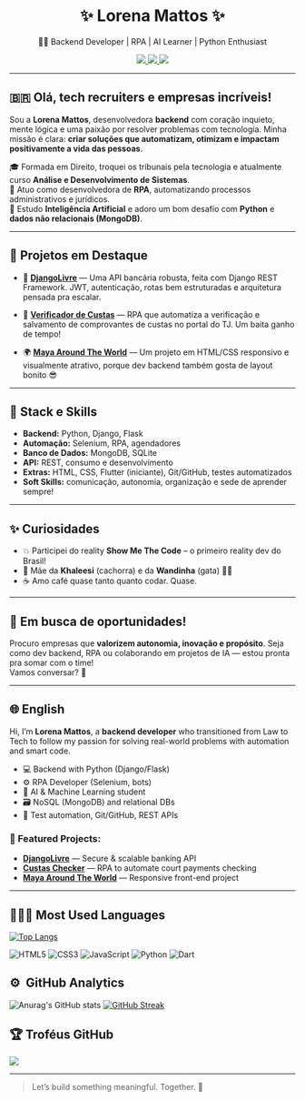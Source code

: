 <h1 align="center">✨ Lorena Mattos ✨</h1>
<p align="center">👩‍💻 Backend Developer | RPA | AI Learner | Python Enthusiast</p>

<p align="center">
  <a href="https://github.com/lorena-mattos">
    <img src="https://img.shields.io/badge/GitHub-100000?style=for-the-badge&logo=github&logoColor=white">
  </a>
  <a href="https://www.linkedin.com/in/lorena-mattos">
    <img src="https://img.shields.io/badge/LinkedIn-0077B5?style=for-the-badge&logo=linkedin&logoColor=white">
  </a>
  <a href="https://instagram.com/lolamattos">
    <img src="https://img.shields.io/badge/Instagram-E4405F?style=for-the-badge&logo=instagram&logoColor=white">
  </a>
</p>

---

## 🇧🇷 Olá, tech recruiters e empresas incríveis!

Sou a **Lorena Mattos**, desenvolvedora **backend** com coração inquieto, mente lógica e uma paixão por resolver problemas com tecnologia. Minha missão é clara: **criar soluções que automatizam, otimizam e impactam positivamente a vida das pessoas**.

🎓 Formada em Direito, troquei os tribunais pela tecnologia e atualmente curso **Análise e Desenvolvimento de Sistemas**.  
🤖 Atuo como desenvolvedora de **RPA**, automatizando processos administrativos e jurídicos.  
🧠 Estudo **Inteligência Artificial** e adoro um bom desafio com **Python** e **dados não relacionais (MongoDB)**.

---

## 🚀 Projetos em Destaque

- 🏦 [**DjangoLivre**](https://github.com/Lorena-Mattos/DjangoLivre) — Uma API bancária robusta, feita com Django REST Framework. JWT, autenticação, rotas bem estruturadas e arquitetura pensada pra escalar.

- 📄 [**Verificador de Custas**](https://github.com/Lorena-Mattos/verificador-custas) — RPA que automatiza a verificação e salvamento de comprovantes de custas no portal do TJ. Um baita ganho de tempo!

- 🌍 [**Maya Around The World**](https://github.com/Lorena-Mattos/maya-around-the-world) — Um projeto em HTML/CSS responsivo e visualmente atrativo, porque dev backend também gosta de layout bonito 😎

---

## 🧠 Stack e Skills

- **Backend:** Python, Django, Flask  
- **Automação:** Selenium, RPA, agendadores  
- **Banco de Dados:** MongoDB, SQLite  
- **API:** REST, consumo e desenvolvimento  
- **Extras:** HTML, CSS, Flutter (iniciante), Git/GitHub, testes automatizados  
- **Soft Skills:** comunicação, autonomia, organização e sede de aprender sempre!

---

## ✨ Curiosidades

- 💥 Participei do reality **Show Me The Code** – o primeiro reality dev do Brasil!
- 🐾 Mãe da **Khaleesi** (cachorra) e da **Wandinha** (gata) 🐶🐱
- ☕ Amo café quase tanto quanto codar. Quase.

---

## 💼 Em busca de oportunidades!

Procuro empresas que **valorizem autonomia, inovação e propósito**. Seja como dev backend, RPA ou colaborando em projetos de IA — estou pronta pra somar com o time!  
Vamos conversar? 🚀

---

## 🌐 English

Hi, I’m **Lorena Mattos**, a **backend developer** who transitioned from Law to Tech to follow my passion for solving real-world problems with automation and smart code.

- 💻 Backend with Python (Django/Flask)
- ⚙️ RPA Developer (Selenium, bots)
- 🧠 AI & Machine Learning student
- 🗃️ NoSQL (MongoDB) and relational DBs
- 🧪 Test automation, Git/GitHub, REST APIs

### 🚀 Featured Projects:

- [**DjangoLivre**](https://github.com/Lorena-Mattos/DjangoLivre) — Secure & scalable banking API  
- [**Custas Checker**](https://github.com/Lorena-Mattos/verificador-custas) — RPA to automate court payments checking  
- [**Maya Around The World**](https://github.com/Lorena-Mattos/maya-around-the-world) — Responsive front-end project

---

## 👩🏻‍💻 Most Used Languages

[![Top Langs](https://github-readme-stats-git-masterrstaa-rickstaa.vercel.app/api/top-langs/?username=lorena-mattos&layout=compact&theme=radical)](https://github.com/lorena-mattos/github-readme-stats)

![HTML5](https://img.shields.io/badge/HTML5-E34F26?style=for-the-badge&logo=html5&logoColor=white)
![CSS3](https://img.shields.io/badge/CSS3-1572B6?style=for-the-badge&logo=css3&logoColor=white)
![JavaScript](https://img.shields.io/badge/JavaScript-323330?style=for-the-badge&logo=javascript&logoColor=F7DF1E)
![Python](https://img.shields.io/badge/Python-00006F?style=for-the-badge&logo=python&logoColor=F7DF1E)
![Dart](https://img.shields.io/badge/Dart-40C4FF?style=for-the-badge&logo=dart&logoColor=084994)

## :gear: &nbsp;GitHub Analytics
![Anurag's GitHub stats](https://github-readme-stats-git-masterrstaa-rickstaa.vercel.app/api?username=lorena-mattos&show_icons=true&theme=radical)
[![GitHub Streak](http://github-readme-streak-stats.herokuapp.com?user=lorena-mattos&theme=radical&date_format=j%20M%5B%20Y%5D)](https://git.io/streak-stats)

## 🏆 Troféus GitHub
![](https://github-profile-trophy.vercel.app/?username=lorena-mattos&theme=radical&no-frame=false&no-bg=true&margin-w=4)

---

> Let’s build something meaningful. Together. 🚀
